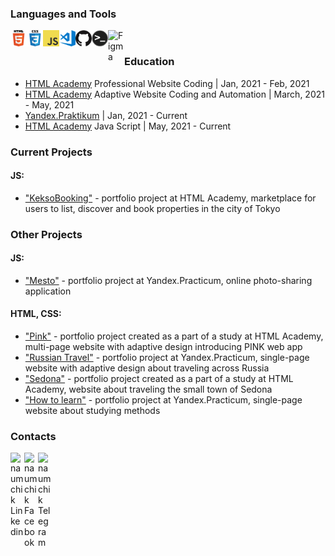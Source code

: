 ### Languages and Tools
[<img align="left" alt="HTML5" width="26px" src="https://raw.githubusercontent.com/github/explore/80688e429a7d4ef2fca1e82350fe8e3517d3494d/topics/html/html.png" />][html]
[<img align="left" alt="CSS3" width="26px" src="https://raw.githubusercontent.com/github/explore/80688e429a7d4ef2fca1e82350fe8e3517d3494d/topics/css/css.png" />][css]
[<img align="left" alt="JavaScript" width="26px" src="https://raw.githubusercontent.com/github/explore/80688e429a7d4ef2fca1e82350fe8e3517d3494d/topics/javascript/javascript.png" />][js]
[<img align="left" alt="Visual Studio Code" width="26px" src="https://raw.githubusercontent.com/github/explore/80688e429a7d4ef2fca1e82350fe8e3517d3494d/topics/visual-studio-code/visual-studio-code.png" />][vscode]
[<img align="left" alt="GitHub" width="26px" src="https://raw.githubusercontent.com/github/explore/78df643247d429f6cc873026c0622819ad797942/topics/github/github.png" />][github]
<img align="left" alt="Terminal" width="26px" src="https://raw.githubusercontent.com/github/explore/80688e429a7d4ef2fca1e82350fe8e3517d3494d/topics/terminal/terminal.png" />
[<img align="left" alt="Figma" width="26px" src="https://upload.wikimedia.org/wikipedia/commons/a/ad/Figma-1-logo.png" />][figma]
<br>

### Education
- [HTML Academy][htmlacademy] Professional Website Coding | Jan, 2021 - Feb, 2021
- [HTML Academy][htmlacademy] Adaptive Website Coding and Automation | March, 2021 - May, 2021 
- [Yandex.Praktikum][yapraktikum] | Jan, 2021 - Current
- [HTML Academy][htmlacademy] Java Script | May, 2021 - Current

### Current Projects

#### JS:
* ["KeksoBooking"](https://github.com/naumch1k/1692143-keksobooking-23) - portfolio project at HTML Academy, marketplace for users to list, discover and book properties in the city of Tokyo

### Other Projects

#### JS:
* ["Mesto"](https://github.com/naumch1k/mesto) - portfolio project at Yandex.Practicum, online photo-sharing application

#### HTML, CSS:
* ["Pink"](https://github.com/naumch1k/pink) - portfolio project created as a part of a study at HTML Academy, multi-page website with adaptive design introducing PINK web app
* ["Russian Travel"](https://github.com/naumch1k/russian-travel) - portfolio project at Yandex.Practicum, single-page website with adaptive design about traveling across Russia
* ["Sedona"](https://github.com/naumch1k/1692143-sedona-30/tree/feature/eng) - portfolio project created as a part of a study at HTML Academy, website about traveling the small town of Sedona
* ["How to learn"](https://github.com/naumch1k/how-to-learn) - portfolio project at Yandex.Practicum, single-page website about studying methods

### Contacts
[<img align="left" alt="naumchik Linkedin" width="22px" src="https://upload.wikimedia.org/wikipedia/commons/c/c9/Linkedin.svg">][Linkedin]
[<img align="left" alt="naumchik Facebook" width="22px" src="https://upload.wikimedia.org/wikipedia/commons/c/cd/Facebook_logo_%28square%29.png">][facebook]
[<img align="left" alt="naumchik Telegram" width="22px" src="https://upload.wikimedia.org/wikipedia/commons/thumb/8/82/Telegram_logo.svg/1024px-Telegram_logo.svg.png">][telegram]

[Linkedin]: https://www.linkedin.com/in/naumch1k/
[facebook]: https://www.facebook.com/profile.php?id=1094566124
[telegram]: https://t.me/naumch1ck
[yapraktikum]: https://practicum.yandex.com/web/
[htmlacademy]: https://htmlacademy.org/
[vscode]: https://code.visualstudio.com/
[html]: https://html.spec.whatwg.org/
[css]: https://en.wikipedia.org/wiki/CSS
[js]: https://www.javascript.com/
[github]: https://github.com/
[figma]: https://www.figma.com/
